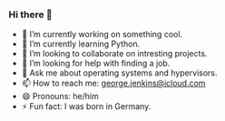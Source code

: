 ### Hi there 👋

- 🔭 I’m currently working on something cool. 
- 🌱 I’m currently learning Python.
- 👯 I’m looking to collaborate on intresting projects.
- 🤔 I’m looking for help with finding a job.
- 💬 Ask me about operating systems and hypervisors.
- 📫 How to reach me: george.jenkins@icloud.com
- 😄 Pronouns: he/him
- ⚡ Fun fact: I was born in Germany.
